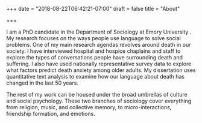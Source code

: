 +++
date = "2018-08-22T06:42:21-07:00"
draft = false
title = "About"

+++

I am a PhD candidate in the Department of Sociology at Emory University . My research focuses on the ways people use language to solve social problems. One of my main research agendas revolves around death in our society. I have interviewed hospital and hospice chaplains and staff to explore the types of conversations people have surrounding death and suffering. I also have used nationally representative survey data to explore what factors predict death anxiety among older adults. My dissertation uses quantitative text analysis to examine how our language about death has changed in the last 50 years.

The rest of my work can be housed under the broad umbrellas of culture and social psychology. These two branches of sociology cover everything from religion, music, and collective memory, to micro-interactions, friendship formation, and emotions.

